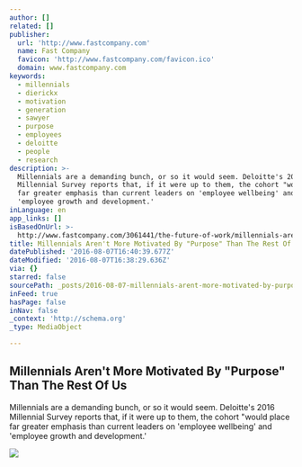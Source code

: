 ```yaml
---
author: []
related: []
publisher:
  url: 'http://www.fastcompany.com'
  name: Fast Company
  favicon: 'http://www.fastcompany.com/favicon.ico'
  domain: www.fastcompany.com
keywords:
  - millennials
  - dierickx
  - motivation
  - generation
  - sawyer
  - purpose
  - employees
  - deloitte
  - people
  - research
description: >-
  Millennials are a demanding bunch, or so it would seem. Deloitte's 2016
  Millennial Survey reports that, if it were up to them, the cohort "would place
  far greater emphasis than current leaders on 'employee wellbeing' and
  'employee growth and development.'
inLanguage: en
app_links: []
isBasedOnUrl: >-
  http://www.fastcompany.com/3061441/the-future-of-work/millennials-arent-more-motivated-by-purpose-than-the-rest-of-us
title: Millennials Aren't More Motivated By "Purpose" Than The Rest Of Us
datePublished: '2016-08-07T16:40:39.677Z'
dateModified: '2016-08-07T16:38:29.636Z'
via: {}
starred: false
sourcePath: _posts/2016-08-07-millennials-arent-more-motivated-by-purpose-than-the-rest.md
inFeed: true
hasPage: false
inNav: false
_context: 'http://schema.org'
_type: MediaObject

---
```

<article style=""><h1>Millennials Aren't More Motivated By "Purpose" Than The Rest Of Us</h1><p>Millennials are a demanding bunch, or so it would seem. Deloitte's 2016 Millennial Survey reports that, if it were up to them, the cohort "would place far greater emphasis than current leaders on 'employee wellbeing' and 'employee growth and development.'</p><img src="http://d.fastcompany.net/multisite_files/fastcompany/imagecache/620x350/poster/2016/07/3061441-poster-p-2-millennials-arent-more-motivated-by-purpose-than-the-rest-of-us.jpg" /></article>